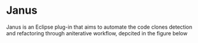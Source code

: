 # Janus

Janus is an Eclipse plug-in that aims to automate the code clones detection and refactoring through aniterative workflow, depcited in the figure below
